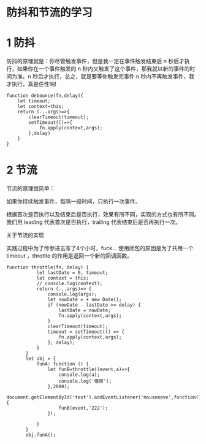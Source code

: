 # 防抖和节流的学习


# 1 防抖

防抖的原理就是：你尽管触发事件，但是我一定在事件触发结束后 n 秒后才执行，如果你在一个事件触发的 n 秒内又触发了这个事件，那我就以新的事件的时间为准，n 秒后才执行，总之，就是要等你触发完事件 n 秒内不再触发事件，我才执行，真是任性呐!

```
function debounce(fn,delay){
    let timeout;
    let context=this;
    return (...args)=>{
        clearTimeout(timeout);
        setTimeout(()=>{
            fn.apply(context,args);
        },delay)
    }
}

```

# 2 节流

节流的原理很简单：

如果你持续触发事件，每隔一段时间，只执行一次事件。

根据首次是否执行以及结束后是否执行，效果有所不同，实现的方式也有所不同。
我们用 leading 代表首次是否执行，trailing 代表结束后是否再执行一次。

关于节流的实现

实践过程中为了传参进去写了4个小时，fuck...
使用闭包的原因是为了共用一个timeout ，throttle 的作用是返回一个新的回调函数。
 ```
 function throttle(fn, delay) {
            let lastDate = 0, timeout;
            let context = this;
            // console.log(context);
            return (...args)=> {
                console.log(args);
                let nowDate = + new Date();
                if (nowDate - lastDate >= delay) {
                    lastDate = nowDate;
                    fn.apply(context,args);
                }
                clearTimeout(timeout);
                timeout = setTimeout(() => {
                    fn.apply(context,args);
                }, delay);
            }
        }
        let obj = {
            funA: function () {
                let funB=throttle((event,a)=>{
                    console.log(a);
                    console.log('借宿');
                },2000);
                document.getElementById('test').addEventListener('mousemove',function(){
                    funB(event,'222');
                });
                
            }
        }
        obj.funA();
```
